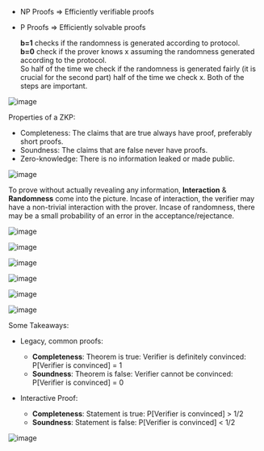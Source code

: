 - NP Proofs => Efficiently verifiable proofs
- P Proofs => Efficiently solvable proofs

   **b=1** checks if the randomness is generated according to protocol.  
   **b=0** check if the prover knows x assuming the randomness generated according to the protocol.  
   So half of the time we check if the randomness is generated fairly (it is crucial for the second part) half of the time we check x. Both of the steps are important.  

![image](https://user-images.githubusercontent.com/37501487/223778812-c1e6e57c-69a2-424e-850a-17759e7f4bcb.png)

Properties of a ZKP:
- Completeness: The claims that are true always have proof, preferably short proofs.
- Soundness: The claims that are false never have proofs.
- Zero-knowledge: There is no information leaked or made public.

![image](https://user-images.githubusercontent.com/37501487/223881276-a55ddbaa-c697-4e45-be6e-d161acfb1751.png)

To prove without actually revealing any information, **Interaction** & **Randomness** come into the picture.
Incase of interaction, the verifier may have a non-trivial interaction with the prover.
Incase of randomness, there may be a small probability of an error in the acceptance/rejectance.

![image](https://user-images.githubusercontent.com/37501487/223883352-267de075-b044-41b5-a29d-bde68f29d183.png)

![image](https://user-images.githubusercontent.com/37501487/223883888-d67d4be0-f96b-4fca-a6fc-5b01453fa068.png)

![image](https://user-images.githubusercontent.com/37501487/223885676-640e82c8-5b4e-440f-92a9-6b2143fbeff3.png)

![image](https://user-images.githubusercontent.com/37501487/223886116-fc538c2e-377f-48d7-86b3-912bbc7d68eb.png)

![image](https://user-images.githubusercontent.com/37501487/223886323-79691c6c-d43c-468c-ab68-ba0cbe2eed33.png)

![image](https://user-images.githubusercontent.com/37501487/223886700-c6fac85b-0fde-482d-829a-7e21e9bcd5af.png)

Some Takeaways:
- Legacy, common proofs:
  - **Completeness**: Theorem is true: Verifier is definitely convinced: P[Verifier is convinced] = 1
  - **Soundness**: Theorem is false: Verifier cannot be convinced: P[Verifier is convinced] = 0

- Interactive Proof:
  - **Completeness**: Statement is true: P[Verifier is convinced] > 1/2
  - **Soundness**: Statement is false: P[Verifier is convinced] < 1/2

![image](https://user-images.githubusercontent.com/37501487/224381582-b219ef75-c377-45cd-8a04-6f654aad6168.png)
